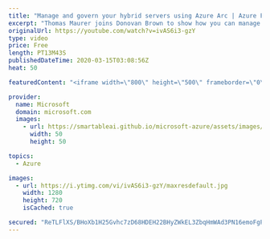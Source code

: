 ```yaml
---
title: "Manage and govern your hybrid servers using Azure Arc | Azure Friday"
excerpt: "Thomas Maurer joins Donovan Brown to show how you can manage and govern your Windows and Linux machines hosted outside of Azure on your corporate network or other cloud provider, similarly to how you manage native Azure virtual machines. When a hybrid machine is connected to Azure, it becomes a connected"
originalUrl: https://youtube.com/watch?v=ivAS6i3-gzY
type: video
price: Free
length: PT13M43S
publishedDateTime: 2020-03-15T03:08:56Z
heat: 50

featuredContent: "<iframe width=\"800\" height=\"500\" frameborder=\"0\" src=\"https://www.youtube.com/embed/ivAS6i3-gzY\" allow=\"accelerometer; autoplay; encrypted-media; gyroscope; picture-in-picture\" allowfullscreen></iframe>"

provider:
  name: Microsoft
  domain: microsoft.com
  images:
    - url: https://smartableai.github.io/microsoft-azure/assets/images/organizations/microsoft.com-50x50.jpg
      width: 50
      height: 50

topics:
  - Azure

images:
  - url: https://i.ytimg.com/vi/ivAS6i3-gzY/maxresdefault.jpg
    width: 1280
    height: 720
    isCached: true

secured: "ReTLFlXS/BHoXb1H25Gvhc7zD68HDEH22BHyZWkEL3ZbqHmWAd3PN16emoFgPzaJJMkqT72qUbq+thMjofrjB2m4XpoPDHY5pAP7lOigrkz+SgMDWtqesvFi/Q6foMRdtkOeX78PLzhyhF9MizAsthnF4KaxoXZZLMYyd4XepTAYdKiQh7yEtirzYZO/qHNPsJJoLBdCF3H6vJ3KZg24BmK9hJkqvc4Q7u5mQW/VJky92uvOEKqiB11mGT16t87jSY2FJXlEBBYmFCdcOIft2BKjDSc6Iewb8OKZwnAUZ55rxAmEqj1LgjD3R4e3A1f2Pgc/6B8qFzflmHwoHi0DSo2n345qzxEc/xYCpjmbegf8Yc5El5yC4fLYiu54p6BJMnJPK89Jx3/fsD2g9FvkaixirtsXc2JaEl5wMUDxMhE=;CTg19TT+NiakAzNGYIDSjQ=="
---
```


